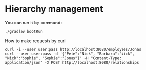 # Hierarchy management

You can run it by command:
```
./gradlew bootRun
```

How to make requests by curl
```
curl -i --user user:pass http://localhost:8080/employees/Jonas
curl --user user:pass -d '{"Pete":"Nick", "Barbara":"Nick", "Nick":"Sophie", "Sophie":"Jonas"}' -H "Content-Type: application/json" -X POST http://localhost:8080/relationships
```